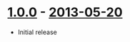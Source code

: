 # [1.0.0](https://github.com/bklang/sequella/tags/v1.0.0) - [2013-05-20](https://rubygems.org/gems/sequella/versions/1.0.0)

* Initial release
